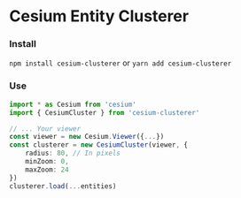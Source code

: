 # Cesium Entity Clusterer

### Install

`npm install cesium-clusterer` or `yarn add cesium-clusterer`

### Use

```ts
import * as Cesium from 'cesium'
import { CesiumCluster } from 'cesium-clusterer'

// ... Your viewer
const viewer = new Cesium.Viewer({...})
const clusterer = new CesiumCluster(viewer, {
    radius: 80, // In pixels
    minZoom: 0,
    maxZoom: 24
})
clusterer.load(...entities)
```
